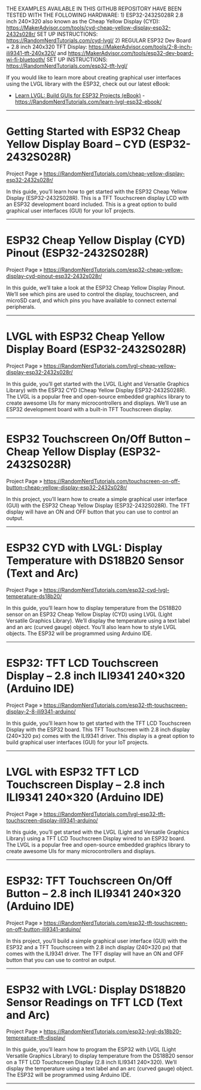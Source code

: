 THE EXAMPLES AVAILABLE IN THIS GITHUB REPOSITORY HAVE BEEN TESTED WITH THE FOLLOWING HARDWARE:
    1) ESP32-2432S028R 2.8 inch 240×320 also known as the Cheap Yellow Display (CYD): https://MakerAdvisor.com/tools/cyd-cheap-yellow-display-esp32-2432s028r/
      SET UP INSTRUCTIONS: https://RandomNerdTutorials.com/cyd-lvgl/
    2) REGULAR ESP32 Dev Board + 2.8 inch 240x320 TFT Display: https://MakerAdvisor.com/tools/2-8-inch-ili9341-tft-240x320/ and https://MakerAdvisor.com/tools/esp32-dev-board-wi-fi-bluetooth/
      SET UP INSTRUCTIONS: https://RandomNerdTutorials.com/esp32-tft-lvgl/

If you would like to learn more about creating graphical user interfaces using the LVGL library with the ESP32, check out our latest eBook:
- [Learn LVGL: Build GUIs for ESP32 Projects (eBook)](https://randomnerdtutorials.com/learn-lvgl-esp32-ebook/) - https://RandomNerdTutorials.com/learn-lvgl-esp32-ebook/
  
--------------

# Getting Started with ESP32 Cheap Yellow Display Board – CYD (ESP32-2432S028R)

Project Page » https://RandomNerdTutorials.com/cheap-yellow-display-esp32-2432s028r/

In this guide, you’ll learn how to get started with the ESP32 Cheap Yellow Display (ESP32-2432S028R). This is a TFT Touchscreen display LCD with an ESP32 development board included. This is a great option to build graphical user interfaces (GUI) for your IoT projects.

--------------

# ESP32 Cheap Yellow Display (CYD) Pinout (ESP32-2432S028R)

Project Page » https://RandomNerdTutorials.com/esp32-cheap-yellow-display-cyd-pinout-esp32-2432s028r/

In this guide, we’ll take a look at the ESP32 Cheap Yellow Display Pinout. We’ll see which pins are used to control the display, touchscreen, and microSD card, and which pins you have available to connect external peripherals.

--------------

# LVGL with ESP32 Cheap Yellow Display Board (ESP32-2432S028R)

Project Page » https://RandomNerdTutorials.com/lvgl-cheap-yellow-display-esp32-2432s028r/

In this guide, you’ll get started with the LVGL (Light and Versatile Graphics Library) with the ESP32 CYD (Cheap Yellow Display ESP32-2432S028R). The LVGL is a popular free and open-source embedded graphics library to create awesome UIs for many microcontrollers and displays. We’ll use an ESP32 development board with a built-in TFT Touchscreen display.

--------------

# ESP32 Touchscreen On/Off Button – Cheap Yellow Display (ESP32-2432S028R)

Project Page » https://RandomNerdTutorials.com/touchscreen-on-off-button-cheap-yellow-display-esp32-2432s028r/

In this project, you’ll learn how to create a simple graphical user interface (GUI) with the ESP32 Cheap Yellow Display (ESP32-2432S028R). The TFT display will have an ON and OFF button that you can use to control an output.

--------------

# ESP32 CYD with LVGL: Display Temperature with DS18B20 Sensor (Text and Arc)

Project Page » https://RandomNerdTutorials.com/esp32-cyd-lvgl-temperature-ds18b20/

In this guide, you’ll learn how to display temperature from the DS18B20 sensor on an ESP32 Cheap Yellow Display (CYD) using LVGL (Light Versatile Graphics Library). We’ll display the temperature using a text label and an arc (curved gauge) object. You’ll also learn how to style LVGL objects. The ESP32 will be programmed using Arduino IDE.

--------------

# ESP32: TFT LCD Touchscreen Display – 2.8 inch ILI9341 240×320 (Arduino IDE)

Project Page » https://RandomNerdTutorials.com/esp32-tft-touchscreen-display-2-8-ili9341-arduino/

In this guide, you’ll learn how to get started with the TFT LCD Touchscreen Display with the ESP32 board. This TFT Touchscreen with 2.8 inch display (240×320 px) comes with the ILI9341 driver. This display is a great option to build graphical user interfaces (GUI) for your IoT projects.

--------------

# LVGL with ESP32 TFT LCD Touchscreen Display – 2.8 inch ILI9341 240×320 (Arduino IDE)

Project Page » https://RandomNerdTutorials.com/lvgl-esp32-tft-touchscreen-display-ili9341-arduino/

In this guide, you’ll get started with the LVGL (Light and Versatile Graphics Library) using a TFT LCD Touchscreen Display wired to an ESP32 board. The LVGL is a popular free and open-source embedded graphics library to create awesome UIs for many microcontrollers and displays.

--------------

# ESP32: TFT Touchscreen On/Off Button – 2.8 inch ILI9341 240×320 (Arduino IDE)

Project Page » https://RandomNerdTutorials.com/esp32-tft-touchscreen-on-off-button-ili9341-arduino/

In this project, you’ll build a simple graphical user interface (GUI) with the ESP32 and a TFT Touchscreen with 2.8 inch display (240×320 px) that comes with the ILI9341 driver. The TFT display will have an ON and OFF button that you can use to control an output.

--------------

# ESP32 with LVGL: Display DS18B20 Sensor Readings on TFT LCD (Text and Arc)

Project Page » https://RandomNerdTutorials.com/esp32-lvgl-ds18b20-tempreature-tft-display/

In this guide, you’ll learn how to program the ESP32 with LVGL (Light Versatile Graphics Library) to display temperature from the DS18B20 sensor on a TFT LCD Touchscreen Display (2.8 inch ILI9341 240×320). We’ll display the temperature using a text label and an arc (curved gauge) object. The ESP32 will be programmed using Arduino IDE.

--------------
